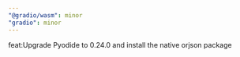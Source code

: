 ```yaml
---
"@gradio/wasm": minor
"gradio": minor
---
```


feat:Upgrade Pyodide to 0.24.0 and install the native orjson package
